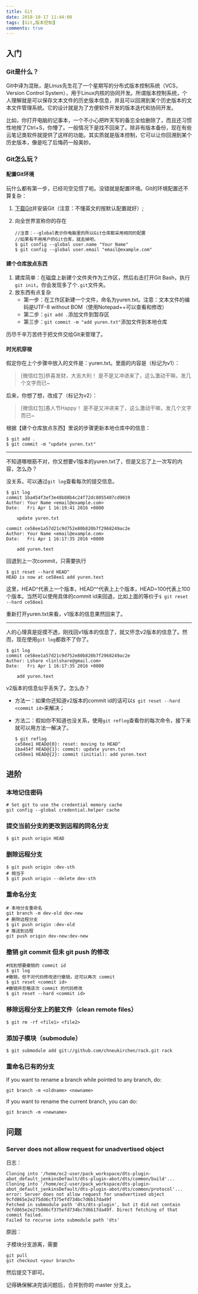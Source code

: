 ```yaml
---
title: Git
date: 2018-10-17 11:44:00
tags: [Git,版本控制]
comments: true
---
```

## 入门

### Git是什么？

Git中译为混账，是Linus先生花了一个星期写的分布式版本控制系统（VCS，Version Control System），用于Linux内核的协同开发。所谓版本控制系统，个人理解就是可以保存文本文件的历史版本信息，并且可以回溯到某个历史版本的文本文件管理系统。它的设计就是为了方便软件开发的版本迭代和协同开发。

比如，你打开电脑的记事本，一个不小心把昨天写的备忘全给删除了，而且还习惯性地按了Ctrl+S，你懵了。一般情况下是找不回来了。除非有版本备份，现在有些云笔记类软件就提供了这样的功能。其实质就是版本控制，它可以让你回溯到某个历史版本，像是吃了后悔药一般美妙。

### Git怎么玩？

#### 配置Git环境

玩什么都有第一步，已经司空见惯了呃。没错就是配置环境。Git的环境配置还不算复杂：

1. [下载Git](https://git-scm.com/download/win)并安装Git（注意：不懂英文的按默认配置就好）;
2. 向全世界宣称你的存在

    ```shell
    //注意：--global表示你电脑里的所以Git仓库都采用相同的配置
    //如果有不用用户的Git仓库，就去掉吧。
    $ git config --global user.name "Your Name"
    $ git config --global user.email "email@example.com"
    ```

#### 建个仓库放点东西

1. 建库简单：在磁盘上新建个文件夹作为工作区，然后右击打开Git Bash，执行`git init`，你会发现多了个`.git`文件夹。
2. 放东西有点复杂
    - 第一步：在工作区新建一个文件，命名为yuren.txt。注意：文本文件的编码是UTF-8 without BOM（使用Notepad++可以查看和修改）
    - 第二步：`git add .`添加文件到暂存区
    - 第三步：`git commit -m "add yuren.txt"`添加文件到本地仓库

历尽千辛万苦终于把文件交给Git来管理了。

#### 时光机穿梭

假定你在上个步骤中放入的文件是：yuren.txt。里面的内容是（标记为v1）：

>[微信红包]恭喜发财，大吉大利！
>是不是又冲进来了，这么激动干嘛，发几个文字而已~

后来，你想了想，改成了（标记为v2）：

>[微信红包]愚人节Happy！
>是不是又冲进来了，这么激动干嘛，发几个文字而已~

根据【建个仓库放点东西】里说的步骤更新本地仓库中的信息：

```shell
$ git add .
$ git commit -m "update yuren.txt"
```
------------------

不知道哪根筋不对，你又想要v1版本的yuren.txt了，但是又忘了上一次写的内容，怎么办？

没关系，可以通过`git log`查看每次的提交信息。

```shell
$ git log
commit 1ba454f3ef3e48b88b4c24f72dc8055407cd9019
Author: Your Name <email@example.com>
Date:   Fri Apr 1 16:19:41 2016 +0800

    update yuren.txt

commit ce58ee1a57d21c9d752e80b820b7f2968249ac2e
Author: Your Name <email@example.com>
Date:   Fri Apr 1 16:17:35 2016 +0800

    add yuren.text

```

回退到上一次commit，只需要执行

```shell
$ git reset --hard HEAD^
HEAD is now at ce58ee1 add yuren.text
```

这里，HEAD^代表上一个版本，HEAD^^代表上上个版本，HEAD~100代表上100个版本。当然可以使用具体的commit id来回退，比如上面的等价于`$ git reset --hard ce58ee1`

重新打开yuren.txt来看，v1版本的信息果然回来了。

------------------

人的心理真是捉摸不透，刚找回v1版本的信息了，就又怀念v2版本的信息了。然而，现在使用`git log`都救不了你了。

```shell
$ git log
commit ce58ee1a57d21c9d752e80b820b7f2968249ac2e
Author: Lshare <linlshare@gmail.com>
Date:   Fri Apr 1 16:17:35 2016 +0800

    add yuren.text
```

v2版本的信息似乎丢失了。怎么办？

- 方法一：如果你还知道v2版本的commit id的话可以`$ git reset --hard <commit id>`来解决；
- 方法二：假如你不知道也没关系，使用`git reflog`查看你的每次命令，接下来就可以用方法一解决了。

    ```shell
    $ git reflog
    ce58ee1 HEAD@{0}: reset: moving to HEAD^
    1ba454f HEAD@{1}: commit: update yuren.txt
    ce58ee1 HEAD@{2}: commit (initial): add yuren.text
    ```

## 进阶

### 本地记住密码

```shell
# Set git to use the credential memory cache
git config --global credential.helper cache
```

### 提交当前分支的更改到远程的同名分支

```shell
$ git push origin HEAD
```

### 删除远程分支

```shell
$ git push origin :dev-sth
# 相当于
$ git push origin --delete dev-sth
```

### 重命名分支

```shell
# 本地分支重命名
git branch -m dev-old dev-new
# 删除远程分支
$ git push origin :dev-old
# 推送到远程
git push origin dev-new:dev-new
```

### 撤销 git commit 但未 git push 的修改

```shell
#找到想要撤销的 commit id
$ git log
#撤销，但不对代码修改进行撤销，还可以再次 commit
$ git reset <commit id> 
#撤销并忽略该次 commit 的代码修改
$ git reset --hard <commit id>
```

### 移除远程分支上的脏文件（clean remote files）

```shell
$ git rm -rf <file1> <file2>
```

### 添加子模块（submodule）

```shell
$ git submodule add git://github.com/chneukirchen/rack.git rack
```

### 重命名已有的分支

If you want to rename a branch while pointed to any branch, do:

```
git branch -m <oldname> <newname>
```

If you want to rename the current branch, you can do:

```
git branch -m <newname>
```

## 问题

### Server does not allow request for unadvertised object

日志：

```
Cloning into '/home/ec2-user/pack_workspace/dts-plugin-abot_default_jenkinsDefault/dts-plugin-abot/dts/common/build'...
Cloning into '/home/ec2-user/pack_workspace/dts-plugin-abot_default_jenkinsDefault/dts-plugin-abot/dts/common/protocol'...
error: Server does not allow request for unadvertised object 9cfd865e2e275dd6cf375efd734bc7d6b17da49f
Fetched in submodule path 'dts/dts-plugin', but it did not contain 9cfd865e2e275dd6cf375efd734bc7d6b17da49f. Direct fetching of that commit failed.
Failed to recurse into submodule path 'dts'
```

原因：

子模块分支游离，需要

```shell
git pull
git checkout <your branch>
```

然后提交下即可。

记得确保解决完该问题后，合并到你的 master 分支上。